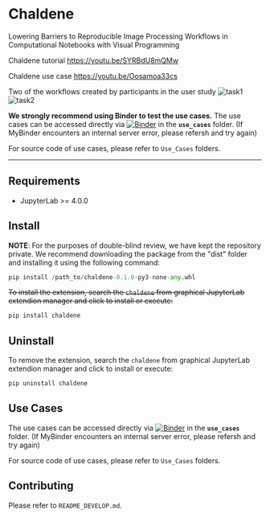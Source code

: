 # Chaldene
 Lowering Barriers to Reproducible Image Processing Workflows in Computational Notebooks with Visual Programming
 
Chaldene tutorial https://youtu.be/SYRBdU8mQMw

Chaldene use case https://youtu.be/Oosamoa33cs

Two of the workflows created by participants in the user study
![task1](https://github.com/user-attachments/assets/f8aedb06-f0eb-48ba-b9d3-ca70186629f8)
![task2](https://github.com/user-attachments/assets/d790d3f8-b8c7-42a5-83b8-6c220a37fe7c)

**We strongly recommend using Binder to test the use cases.**
The use cases can be accessed directly via [![Binder](https://mybinder.org/badge_logo.svg)](https://mybinder.org/v2/gh/anonymizedsubmission1024/Chaldene/HEAD) in the **`use_cases`** folder.
(If MyBinder encounters an internal server error, please refersh and try again)

For source code of use cases, please refer to `Use_Cases` folders.

---

## Requirements

- JupyterLab >= 4.0.0

## Install

**NOTE**: For the purposes of double-blind review, we have kept the repository private.
We recommend downloading the package from the "dist" folder and installing it using the following command:

```python
pip install /path_to/chaldene-0.1.0-py3-none-any.whl
```
~~To install the extension, search the `chaldene` from  graphical JupyterLab extendion manager and click to install  or execute:~~

```bash
pip install chaldene
```
## Uninstall

To remove the extension, search the `chaldene` from  graphical JupyterLab extendion manager and click to install  or execute:

```bash
pip uninstall chaldene
```

## Use Cases
The use cases can be accessed directly via [![Binder](https://mybinder.org/badge_logo.svg)](https://mybinder.org/v2/gh/anonymizedsubmission1024/Chaldene/HEAD) in the **`use_cases`** folder.
(If MyBinder encounters an internal server error, please refersh and try again)

For source code of use cases, please refer to `Use_Cases` folders.

## Contributing

Please refer to `README_DEVELOP.md`.
